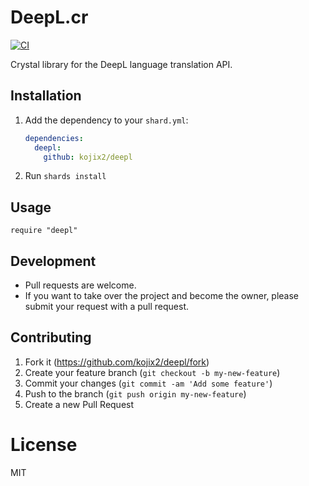 # DeepL.cr

[![CI](https://github.com/kojix2/deepl.cr/actions/workflows/ci.yml/badge.svg)](https://github.com/kojix2/deepl.cr/actions/workflows/ci.yml)

Crystal library for the DeepL language translation API. 

## Installation

1. Add the dependency to your `shard.yml`:

   ```yaml
   dependencies:
     deepl:
       github: kojix2/deepl
   ```

2. Run `shards install`

## Usage

```crystal
require "deepl"
```

## Development

- Pull requests are welcome.
- If you want to take over the project and become the owner, please submit your request with a pull request.

## Contributing

1. Fork it (<https://github.com/kojix2/deepl/fork>)
2. Create your feature branch (`git checkout -b my-new-feature`)
3. Commit your changes (`git commit -am 'Add some feature'`)
4. Push to the branch (`git push origin my-new-feature`)
5. Create a new Pull Request

# License

MIT
